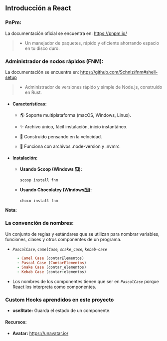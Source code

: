 ## **Introducción a React**

### **PnPm:**

La documentación oficial se encuentra en: https://pnpm.io/

> + Un manejador de paquetes, rápido y eficiente ahorrando espacio en tu disco duro.

### **Administrador de nodos rápidos (FNM):** 

La documentación se encuentra en: https://github.com/Schniz/fnm#shell-setup

> + Administrador de versiones rápido y simple de Node.js, construido en Rust.

+ #### **Características:**

  + 🌎 Soporte multiplataforma (macOS, Windows, Linux).

  + ✨ Archivo único, fácil instalación, inicio instantáneo.

  + 🚀 Construido pensando en la velocidad.

  + 📂 Funciona con archivos .node-version y .nvmrc

+ #### **Instalación:**

  + **Usando Scoop (Windows 🪟):**

    `scoop install fnm`

  + **Usando Chocolatey (Windows🪟):**

    `choco install fnm`

**Nota:**

### **La convención de nombres:** 

Un conjunto de reglas y estándares que se utilizan para nombrar variables, funciones, clases y otros componentes de un programa.
    
  + _`PascalCase`, `camelCase`, `snake_case`, `kebab-case`_

    ```Ruby
      - Camel Case (contarElementos)
      - Pascal Case (ContarElementos)
      - Snake Case (contar_elementos)
      - Kebab Case (contar-elementos)
    ```

  + Los nombres de los componentes tienen que ser en _`PascalCase`_ porque React los interpreta como componentes.

### **Custom Hooks aprendidos en este proyecto**

+ **useState:** Guarda el estado de un componente.

#### Recursos:

+ **Avatar:** https://unavatar.io/